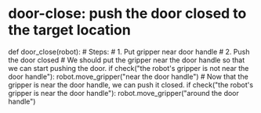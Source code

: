 

# door-close: push the door closed to the target location
def door_close(robot):
    # Steps:
    #  1. Put gripper near door handle
    #  2. Push the door closed
    # We should put the gripper near the door handle so that we can start pushing the door.
    if check("the robot's gripper is not near the door handle"):
        robot.move_gripper("near the door handle")
    # Now that the gripper is near the door handle, we can push it closed.
    if check("the robot's gripper is near the door handle"):
        robot.move_gripper("around the door handle")